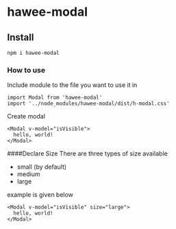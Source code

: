 # hawee-modal

## Install
```
npm i hawee-modal
```

### How to use
Include module to the file you want to use it in
```
import Modal from 'hawee-modal'
import '../node_modules/hawee-modal/dist/h-modal.css'
```
Create modal
```vue
<Modal v-model="isVisible">
  hello, world!
</Modal>
```

####Declare Size
There are three types of size available
- small (by default)
- medium
- large

example is given below
```vue
<Modal v-model="isVisible" size="large">
  hello, world!
</Modal>


```